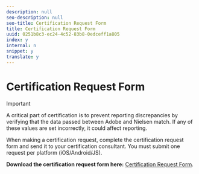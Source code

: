 ```yaml
---
description: null
seo-description: null
seo-title: Certification Request Form
title: Certification Request Form
uuid: 0251b8c3-ec24-4c52-83b8-0edceff1a805
index: y
internal: n
snippet: y
translate: y
---
```


# Certification Request Form

>[!IMPORTANT]
>
>A critical part of certification is to prevent reporting discrepancies by verifying that the data passed between Adobe and Nielsen match. If any of these values are set incorrectly, it could affect reporting.

When making a certification request, complete the certification request form and send it to your certification consultant. You must submit one request per platform (iOS/Android/JS).

**Download the certification request form here:** [Certification Request Form](cert_req_form_nielsen.docx). 
